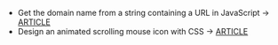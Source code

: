 - Get the domain name from a string containing a URL in JavaScript -> [ARTICLE](https://www.michaelburrows.xyz/get-domain-name-url-javascript/)
- Design an animated scrolling mouse icon with CSS -> [ARTICLE](https://www.michaelburrows.xyz/animated-scrolling-mouse-icon/)